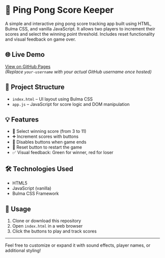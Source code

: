 # 🏓 Ping Pong Score Keeper

A simple and interactive ping pong score tracking app built using HTML, Bulma CSS, and vanilla JavaScript. It allows two players to increment their scores and select the winning point threshold. Includes reset functionality and visual feedback on game over.

## 🌐 Live Demo
[View on GitHub Pages](https://your-username.github.io/ping-pong-score-keeper/)  
*(Replace `your-username` with your actual GitHub username once hosted)*

## 📁 Project Structure

- `index.html` – UI layout using Bulma CSS
- `app.js` – JavaScript for score logic and DOM manipulation

## 💡 Features

- 🎯 Select winning score (from 3 to 11)
- ➕ Increment scores with buttons
- 🚫 Disables buttons when game ends
- 🔁 Reset button to restart the game
- ✅ Visual feedback: Green for winner, red for loser

## 🛠️ Technologies Used

- HTML5
- JavaScript (vanilla)
- Bulma CSS Framework

## 🔧 Usage

1. Clone or download this repository
2. Open `index.html` in a web browser
3. Click the buttons to play and track scores

---

Feel free to customize or expand it with sound effects, player names, or additional styling!
